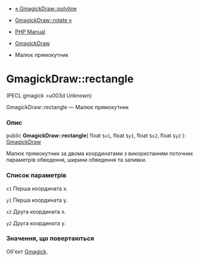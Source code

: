 - [« GmagickDraw::polyline](gmagickdraw.polyline.md)
- [GmagickDraw::rotate »](gmagickdraw.rotate.md)

- [PHP Manual](index.md)
- [GmagickDraw](class.gmagickdraw.md)
- Малює прямокутник

# GmagickDraw::rectangle

(PECL gmagick \>u003d Unknown)

GmagickDraw::rectangle — Малює прямокутник

### Опис

public **GmagickDraw::rectangle**(
float `$x1`,
float `$y1`,
float `$x2`,
float `$y2`
): [GmagickDraw](class.gmagickdraw.md)

Малює прямокутник за двома координатами з використанням поточних
параметрів обведення, ширини обведення та заливки.

### Список параметрів

`x1`
Перша координата x.

`y1`
Перша координата y.

`x2`
Друга координата x.

`y2`
Друга координата y.

### Значення, що повертаються

Об'єкт [Gmagick](class.gmagick.md).
